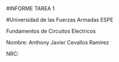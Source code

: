 #INFORME TAREA 1

#Universidad de las Fuerzas Armadas ESPE

Fundamentos de Circuitos Electricos

Nombre: Anthony Javier Cevallos Ramirez

NRC:


